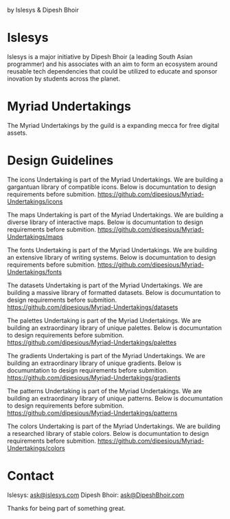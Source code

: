by Islesys & Dipesh Bhoir

# Islesys
Islesys is a major initiative by Dipesh Bhoir (a leading South Asian programmer) and his associates with an aim to form an ecosystem around reusable tech dependencies that could be utilized to educate and sponsor inovation by students across the planet. 

# Myriad Undertakings
The Myriad Undertakings by the guild is a expanding mecca for free digital assets. 

# Design Guidelines
The icons Undertaking is part of the Myriad Undertakings. We are building a gargantuan library of compatible icons. Below is documuntation to design requirements before submition.
https://github.com/dipesious/Myriad-Undertakings/icons

The maps Undertaking is part of the Myriad Undertakings. We are building a diverse library of interactive maps. Below is documuntation to design requirements before submition.
https://github.com/dipesious/Myriad-Undertakings/maps

The fonts Undertaking is part of the Myriad Undertakings. We are building an extensive library of writing systems. Below is documuntation to design requirements before submition.
https://github.com/dipesious/Myriad-Undertakings/fonts

The datasets Undertaking is part of the Myriad Undertakings. We are building a massive library of formatted datasets. Below is documuntation to design requirements before submition.
https://github.com/dipesious/Myriad-Undertakings/datasets

The palettes Undertaking is part of the Myriad Undertakings. We are building an extraordinary library of unique palettes. Below is documuntation to design requirements before submition.
https://github.com/dipesious/Myriad-Undertakings/palettes

The gradients Undertaking is part of the Myriad Undertakings. We are building an extraordinary library of unique gradients. Below is documuntation to design requirements before submition.
https://github.com/dipesious/Myriad-Undertakings/gradients

The patterns Undertaking is part of the Myriad Undertakings. We are building an extraordinary library of unique patterns. Below is documuntation to design requirements before submition.
https://github.com/dipesious/Myriad-Undertakings/patterns

The colors Undertaking is part of the Myriad Undertakings. We are building a researched library of stable colors. Below is documuntation to design requirements before submition.
https://github.com/dipesious/Myriad-Undertakings/colors

# Contact
Islesys: ask@islesys.com
Dipesh Bhoir: ask@DipeshBhoir.com

Thanks for being part of something great.
